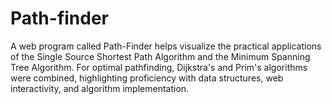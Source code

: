 # Path-finder
A web program called Path-Finder helps visualize the practical applications of the Single Source Shortest Path Algorithm and the Minimum Spanning Tree Algorithm. For optimal pathfinding, Dijkstra's and Prim's algorithms were combined, highlighting proficiency with data structures, web interactivity, and algorithm implementation.
